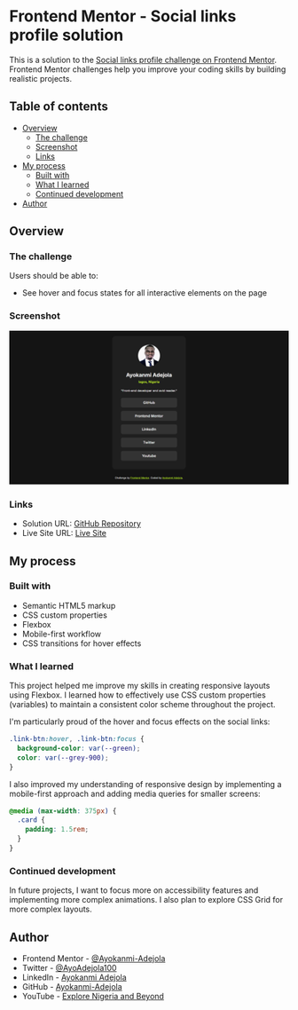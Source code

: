 # Frontend Mentor - Social links profile solution

This is a solution to the [Social links profile challenge on Frontend Mentor](https://www.frontendmentor.io/challenges/social-links-profile-UG32l9m6dQ). Frontend Mentor challenges help you improve your coding skills by building realistic projects.

## Table of contents

- [Overview](#overview)
  - [The challenge](#the-challenge)
  - [Screenshot](#screenshot)
  - [Links](#links)
- [My process](#my-process)
  - [Built with](#built-with)
  - [What I learned](#what-i-learned)
  - [Continued development](#continued-development)
- [Author](#author)

## Overview

### The challenge

Users should be able to:

- See hover and focus states for all interactive elements on the page

### Screenshot

![](./preview.jpg)

### Links

- Solution URL: [GitHub Repository](https://github.com/Ayokanmi-Adejola/Social-Link-Profile)
- Live Site URL: [Live Site](https://ayokanmi-adejola.github.io/Social-Links-Profile/)

## My process

### Built with

- Semantic HTML5 markup
- CSS custom properties
- Flexbox
- Mobile-first workflow
- CSS transitions for hover effects

### What I learned

This project helped me improve my skills in creating responsive layouts using Flexbox. I learned how to effectively use CSS custom properties (variables) to maintain a consistent color scheme throughout the project.

I'm particularly proud of the hover and focus effects on the social links:

```css
.link-btn:hover, .link-btn:focus {
  background-color: var(--green);
  color: var(--grey-900);
}
```

I also improved my understanding of responsive design by implementing a mobile-first approach and adding media queries for smaller screens:

```css
@media (max-width: 375px) {
  .card {
    padding: 1.5rem;
  }
}
```

### Continued development

In future projects, I want to focus more on accessibility features and implementing more complex animations. I also plan to explore CSS Grid for more complex layouts.

## Author

- Frontend Mentor - [@Ayokanmi-Adejola](https://www.frontendmentor.io/profile/Ayokanmi-Adejola)
- Twitter - [@AyoAdejola100](https://x.com/AyoAdejola100)
- LinkedIn - [Ayokanmi Adejola](https://www.linkedin.com/in/ayokanmiadejola/)
- GitHub - [Ayokanmi-Adejola](https://github.com/Ayokanmi-Adejola)
- YouTube - [Explore Nigeria and Beyond](https://www.youtube.com/@Explore_Nigeria_and_Beyond)
